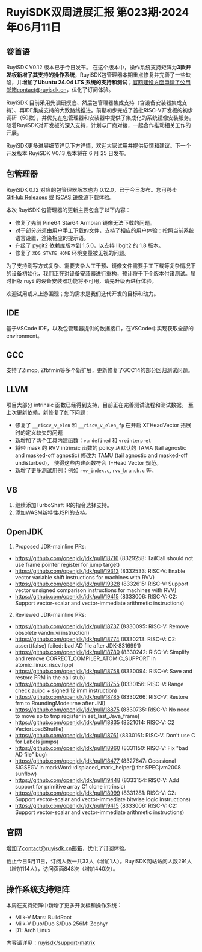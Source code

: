 # RuyiSDK双周进展汇报  第023期·2024年06月11日

## 卷首语

RuyiSDK V0.12 版本已于今日发布。 在这个版本中，操作系统支持矩阵为**3款开发板新增了其支持的操作系统**，RuyiSDK包管理器本期重点修复并完善了一些缺陷，并**增加了Ubuntu 24.04 LTS 系统的支持和测试**；官网建设方面申请了公用邮箱contact@ruyisdk.cn，优化了订阅体验。

RuyiSDK 目前采用先调研摸底、然后包管理器集成支持（含设备安装器集成支持）、再IDE集成支持的大致路线推进。前期初步完成了首批RISC-V开发板的初步调研（50款），并优先在包管理器和安装器中提供了集成化的系统镜像安装服务。随着RuyiSDK对开发板的深入支持，计划与厂商对接，一起合作推动相关工作的开展。

RuyiSDK更多进展细节详见下方详情，欢迎大家试用并提供反馈和建议。下一个开发版本 RuyiSDK V0.13 版本将在 6 月 25 日发布。

## 包管理器

RuyiSDK 0.12 对应的包管理器版本也为 0.12.0，已于今日发布。您可移步
[GitHub Releases] 或 [ISCAS 镜像源][iscas]下载体验。

[GitHub Releases]: https://github.com/ruyisdk/ruyi/releases/tag/0.12.0
[iscas]: https://mirror.iscas.ac.cn/ruyisdk/ruyi/releases/0.12.0/

本次 RuyiSDK 包管理器的更新主要包含了以下内容：

* 修复了先前 Pine64 Star64 Armbian 镜像无法下载的问题。
* 对于部分必须由用户手工下载的文件，支持了相应的用户体验：按照当前系统语言设置，渲染相应的提示语。
* 升级了 pygit2 依赖库版本到 1.5.0，以支持 libgit2 的 1.8 版本。
* 修复了 `XDG_STATE_HOME` 环境变量被无视的问题。

为了支持刷写方式复杂、需要夹杂人工干预、镜像文件需要手工下载等复杂情况下的设备初始化，我们正在对设备安装器进行重构，预计将于下个版本付诸测试。届时旧版
`ruyi` 的设备安装器功能将不可用，请先升级再进行体验。

欢迎试用或来上游围观；您的需求是我们迭代开发的目标和动力。

## IDE

基于VSCode IDE，以及包管理器提供的数据接口，在VSCode中实现获取全部的environment。

## GCC

支持了Zimop, Zfbfmin等多个新扩展，更新修复了GCC14的部分回归测试问题。

## LLVM

项目大部分 intrinsic 函数已经得到支持，目前正在完善测试流程和测试数据。
至上次更新依赖，新修复了如下问题：

- 修复了 `__riscv_v_elen` 和 `__riscv_v_elen_fp` 在开启 XTHeadVector 拓展时的定义缺失的问题
- 新增加了两个工具内建函数：`vundefined` 和 `vreinterpret`
- 将带 mask 的 RVV intrinsic 函数的 policy 从默认的 TAMA (tail agnostic and masked-off agnostic) 修改为 TAMU (tail agnostic and masked-off undisturbed)，
  使得这些内建函数符合 T-Head Vector 规范。
- 新增了更多测试用例：例如 `rvv_index.c`, `rvv_branch.c` 等。

## V8

1. 继续添加TurboShaft IR的指令选择支持。
2. 添加WASM新特性JSPI的支持。

## OpenJDK

1. Proposed JDK-mainline PRs:

- https://github.com/openjdk/jdk/pull/18716 (8329258: TailCall should not use frame pointer register for jump target)
- https://github.com/openjdk/jdk/pull/19313 (8332533: RISC-V: Enable vector variable shift instructions for machines with RVV)
- https://github.com/openjdk/jdk/pull/19328 (8332615: RISC-V: Support vector unsigned comparison instructions for machines with RVV)
- https://github.com/openjdk/jdk/pull/19415 (8333006: RISC-V: C2: Support vector-scalar and vector-immediate arithmetic instructions)

2. Reviewed JDK-mainline PRs:

- https://github.com/openjdk/jdk/pull/18737 (8330095: RISC-V: Remove obsolete vandn_vi instruction)
- https://github.com/openjdk/jdk/pull/18774 (8330213: RISC-V: C2: assert(false) failed: bad AD file after JDK-8316991)
- https://github.com/openjdk/jdk/pull/18780 (8330242: RISC-V: Simplify and remove CORRECT_COMPILER_ATOMIC_SUPPORT in atomic_linux_riscv.hpp)
- https://github.com/openjdk/jdk/pull/18758 (8330094: RISC-V: Save and restore FRM in the call stub)
- https://github.com/openjdk/jdk/pull/18755 (8330156: RISC-V: Range check auipc + signed 12 imm instruction)
- https://github.com/openjdk/jdk/pull/18785 (8330266: RISC-V: Restore frm to RoundingMode::rne after JNI)
- https://github.com/openjdk/jdk/pull/18875 (8330735: RISC-V: No need to move sp to tmp register in set_last_Java_frame)
- https://github.com/openjdk/jdk/pull/18835 (8321014: RISC-V: C2 VectorLoadShuffle)
- https://github.com/openjdk/jdk/pull/18761 (8330161: RISC-V: Don't use C for Labels jumps)
- https://github.com/openjdk/jdk/pull/18960 (8331150: RISC-V: Fix "bad AD file" bug)
- https://github.com/openjdk/jdk/pull/18477 (8327647: Occasional SIGSEGV in markWord::displaced_mark_helper() for SPECjvm2008 sunflow)
- https://github.com/openjdk/jdk/pull/19448 (8333154: RISC-V: Add support for primitive array C1 clone intrinsic)
- https://github.com/openjdk/jdk/pull/18999 (8331281: RISC-V: C2: Support vector-scalar and vector-immediate bitwise logic instructions)
- https://github.com/openjdk/jdk/pull/19415 (8333006: RISC-V: C2: Support vector-scalar and vector-immediate arithmetic instructions)

## 官网

增加了contact@ruyisdk.cn邮箱，优化了订阅体验。

截止今日6月11日，订阅人数一共33人（增加1人）。RuyiSDK网站访问人数291人（增加114人），访问页面848次（增加440次）。

## 操作系统支持矩阵

本周在支持矩阵中新增了更多开发板和操作系统：

- Milk-V Mars: BuildRoot
- Milk-V Duo/Duo S/Duo 256M: Zephyr
- D1: Arch Linux

内容请详见：[ruyisdk/support-matrix](https://github.com/ruyisdk/support-matrix)
